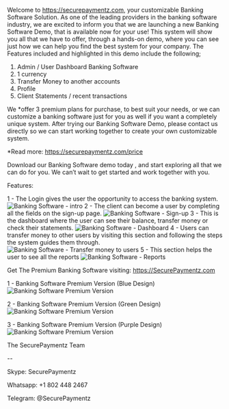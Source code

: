 Welcome to https://securepaymentz.com, your customizable Banking Software Solution. As one of the leading providers in the banking software industry, we are excited to inform you that we are launching a new Banking Software Demo, that is available now for your use! This system will show you all that we have to offer, through a hands-on demo, where you can see just how we can help you find the best system for your company.
The Features included and highlighted in this demo include the following;

1. Admin / User Dashboard Banking Software
2. 1 currency
3. Transfer Money to another accounts
4. Profile
5. Client Statements / recent transactions

We *offer 3 premium plans for purchase, to best suit your needs, or we can customize a banking software just for you as well if you want a completely unique system. After trying our Banking Software Demo, please contact us directly so we can start working together to create your own customizable system. 

*Read more: https://securepaymentz.com/price

Download our Banking Software demo today , and start exploring all that we can do for you. We can’t wait to get started and work together with you.

Features:

1 - The Login gives the user the opportunity to access  the banking system.
![Banking Software - intro ](https://securepaymentz.com/image-1.png)
2 - The client can become a user by completing all the fields on the sign-up page.
![Banking Software - Sign-up](https://securepaymentz.com/image-2.png)
3 - This is the dashboard where the user can see their balance, transfer money or check their statements.
![Banking Software - Dashboard ](https://securepaymentz.com/image-3.png)
4 - Users can transfer money to other users by visiting this section and following the steps the system guides them through.
![Banking Software - Transfer money to users ](https://securepaymentz.com/image-4.png)
5 - This section helps the user to see all the reports
![Banking Software - Reports ](https://securepaymentz.com/image-5.png)



Get The Premium Banking Software visiting: https://SecurePaymentz.com

1 - Banking Software Premium Version (Blue Design)
![Banking Software Premium Version](https://securepaymentz.com/image-6.png)

2 - Banking Software Premium Version (Green Design)
![Banking Software Premium Version](https://securepaymentz.com/image-7.png)

3 - Banking Software Premium Version (Purple Design)
![Banking Software Premium Version](https://securepaymentz.com/image-8.png)



The SecurePaymentz Team

--


Skype: SecurePaymentz

Whatsapp: +1 802 448 2467

Telegram: @SecurePaymentz
